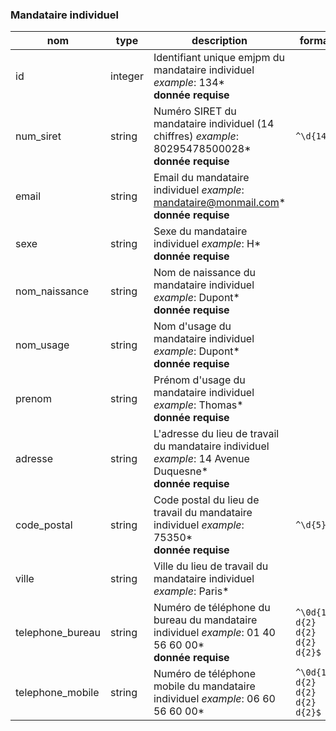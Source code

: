 ### Mandataire individuel

|nom|type|description|format|enum|
|-|-|-|-|-|
|id|integer|Identifiant unique emjpm du mandataire individuel *example*: 134*<br>**donnée requise**|||
|num_siret|string|Numéro SIRET du mandataire individuel (14 chiffres) *example*: 80295478500028*<br>**donnée requise**|`^\d{14}$`||
|email|string|Email du mandataire individuel *example*: mandataire@monmail.com*<br>**donnée requise**|||
|sexe|string|Sexe du mandataire individuel *example*: H*<br>**donnée requise**||H<br>F|
|nom_naissance|string|Nom de naissance du mandataire individuel *example*: Dupont*<br>**donnée requise**|||
|nom_usage|string|Nom d'usage du mandataire individuel *example*: Dupont*<br>**donnée requise**|||
|prenom|string|Prénom d'usage du mandataire individuel *example*: Thomas*<br>**donnée requise**|||
|adresse|string|L'adresse du lieu de travail du mandataire individuel *example*: 14 Avenue Duquesne*<br>**donnée requise**|||
|code_postal|string|Code postal du lieu de travail du mandataire individuel *example*: 75350*<br>**donnée requise**|`^\d{5}$`||
|ville|string|Ville du lieu de travail du mandataire individuel *example*: Paris*|||
|telephone_bureau|string|Numéro de téléphone du bureau du mandataire individuel *example*: 01 40 56 60 00*<br>**donnée requise**|`^\0d{1} d{2} d{2} d{2} d{2}$`||
|telephone_mobile|string|Numéro de téléphone mobile du mandataire individuel *example*: 06 60 56 60 00*|`^\0d{1} d{2} d{2} d{2} d{2}$`||
